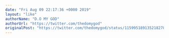 ```yaml
---
date: "Fri Aug 09 22:17:36 +0000 2019"
layout: "like"
authorName: "D.O MY GOD"
authorUrl: "https://twitter.com/thedomygod"
originalPost: "https://twitter.com/thedomygod/status/1159951891352182785"
---
```

